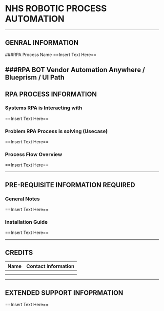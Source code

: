# NHS ROBOTIC PROCESS AUTOMATION

--------------------------------------------------------------------------------
## GENRAL INFORMATION
###RPA Process Name
==Insert Text Here==

###RPA BOT Vendor
Automation Anywhere / Blueprism / UI Path
--------------------------------------------------------------------------------
## RPA PROCESS INFORMATION
### Systems RPA is Interacting with
==Insert Text Here==

### Problem RPA Process is solving (Usecase)
==Insert Text Here==

### Process Flow Overview
==Insert Text Here==

--------------------------------------------------------------------------------
## PRE-REQUISITE INFORMATION REQUIRED
### General Notes
==Insert Text Here==

### Installation Guide
==Insert Text Here==

--------------------------------------------------------------------------------
## CREDITS

| Name | Contact Information |
| ----------- | ----------- |
| |  |
|  |  |
--------------------------------------------------------------------------------
## EXTENDED SUPPORT INFOPRMATION

==Insert Text Here==
